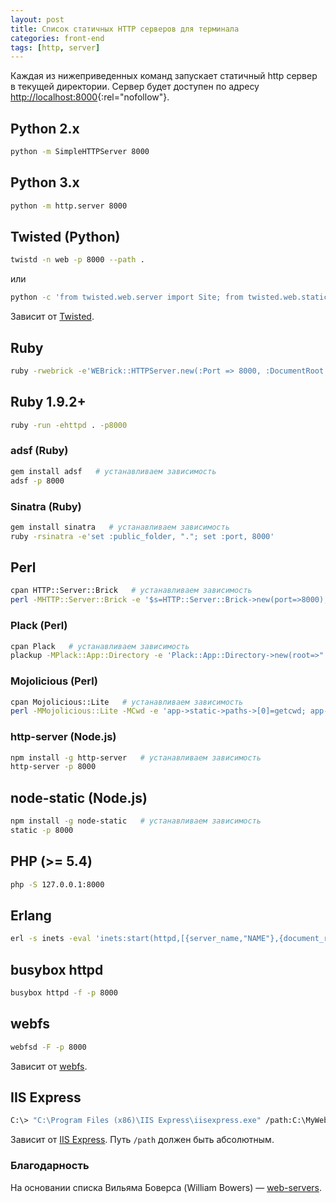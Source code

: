 ```yaml
---
layout: post
title: Список статичных HTTP серверов для терминала
categories: front-end
tags: [http, server]
---
```


Каждая из нижеприведенных команд запускает статичный http сервер в текущей директории. Сервер будет доступен по адресу [http://localhost:8000](http://localhost:8000){:rel="nofollow"}.

<!-- more -->

## Python 2.x
~~~bash
python -m SimpleHTTPServer 8000
~~~

## Python 3.x
~~~bash
python -m http.server 8000
~~~

## Twisted (Python)
~~~bash
twistd -n web -p 8000 --path .
~~~

или

~~~bash
python -c 'from twisted.web.server import Site; from twisted.web.static import File; from twisted.internet import reactor; reactor.listenTCP(8000, Site(File("."))); reactor.run()'
~~~

Зависит от [Twisted](http://twistedmatrix.com/trac/wiki/Downloads).

## Ruby
~~~bash
ruby -rwebrick -e'WEBrick::HTTPServer.new(:Port => 8000, :DocumentRoot => Dir.pwd).start'
~~~

## Ruby 1.9.2+
~~~bash
ruby -run -ehttpd . -p8000
~~~

### adsf (Ruby)
~~~bash
gem install adsf   # устанавливаем зависимость
adsf -p 8000
~~~

### Sinatra (Ruby)
~~~bash
gem install sinatra   # устанавливаем зависимость
ruby -rsinatra -e'set :public_folder, "."; set :port, 8000'
~~~

## Perl
~~~bash
cpan HTTP::Server::Brick   # устанавливаем зависимость
perl -MHTTP::Server::Brick -e '$s=HTTP::Server::Brick->new(port=>8000); $s->mount("/"=>{path=>"."}); $s->start'
~~~

### Plack (Perl)

~~~bash
cpan Plack   # устанавливаем зависимость
plackup -MPlack::App::Directory -e 'Plack::App::Directory->new(root=>".");' -p 8000
~~~


### Mojolicious (Perl)

~~~bash
cpan Mojolicious::Lite   # устанавливаем зависимость
perl -MMojolicious::Lite -MCwd -e 'app->static->paths->[0]=getcwd; app->start' daemon -l http://*:8000
~~~

### http-server (Node.js)

~~~bash
npm install -g http-server   # устанавливаем зависимость
http-server -p 8000
~~~

## node-static (Node.js)

~~~bash
npm install -g node-static   # устанавливаем зависимость
static -p 8000
~~~

## PHP (>= 5.4)

~~~bash
php -S 127.0.0.1:8000
~~~


## Erlang

~~~bash
erl -s inets -eval 'inets:start(httpd,[{server_name,"NAME"},{document_root, "."},{server_root, "."},{port, 8000},{mime_types,[{"html","text/html"},{"htm","text/html"},{"js","text/javascript"},{"css","text/css"},{"gif","image/gif"},{"jpg","image/jpeg"},{"jpeg","image/jpeg"},{"png","image/png"}]}]).'
~~~


## busybox httpd

~~~bash
busybox httpd -f -p 8000
~~~


## webfs

~~~bash
webfsd -F -p 8000
~~~

Зависит от [webfs](http://linux.bytesex.org/misc/webfs.html).

## IIS Express

~~~bash
C:\> "C:\Program Files (x86)\IIS Express\iisexpress.exe" /path:C:\MyWeb /port:8000
~~~

Зависит от [IIS Express](http://www.iis.net/learn/extensions/introduction-to-iis-express/iis-express-overview). Путь `/path` должен быть абсолютным.

### Благодарность
На основании списка Вильяма Боверса (William Bowers) — [web-servers](https://gist.github.com/willurd/5720255).
